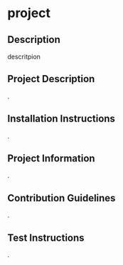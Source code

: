 
# project

## Description
descritpion

## Project Description
.

## Installation Instructions
.

## Project Information
.

## Contribution Guidelines
.

## Test Instructions
.
